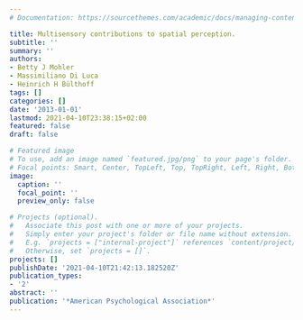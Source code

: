 ```yaml
---
# Documentation: https://sourcethemes.com/academic/docs/managing-content/

title: Multisensory contributions to spatial perception.
subtitle: ''
summary: ''
authors:
- Betty J Mohler
- Massimiliano Di Luca
- Heinrich H Bülthoff
tags: []
categories: []
date: '2013-01-01'
lastmod: 2021-04-10T23:38:15+02:00
featured: false
draft: false

# Featured image
# To use, add an image named `featured.jpg/png` to your page's folder.
# Focal points: Smart, Center, TopLeft, Top, TopRight, Left, Right, BottomLeft, Bottom, BottomRight.
image:
  caption: ''
  focal_point: ''
  preview_only: false

# Projects (optional).
#   Associate this post with one or more of your projects.
#   Simply enter your project's folder or file name without extension.
#   E.g. `projects = ["internal-project"]` references `content/project/deep-learning/index.md`.
#   Otherwise, set `projects = []`.
projects: []
publishDate: '2021-04-10T21:42:13.182520Z'
publication_types:
- '2'
abstract: ''
publication: '*American Psychological Association*'
---
```

